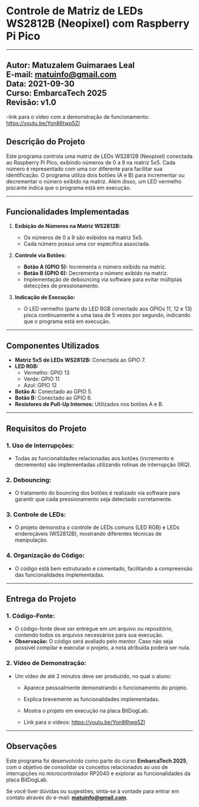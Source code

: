 # Controle de Matriz de LEDs WS2812B (Neopixel) com Raspberry Pi Pico

-----------------------------
**Autor:** Matuzalem Guimaraes Leal  
**E-mail:** matuinfo@gmail.com  
**Data:** 2021-09-30  
**Curso:** EmbarcaTech 2025  
**Revisão:** v1.0  
-----------------------------

-link para o vídeo com a demonstração de funcionamento: https://youtu.be/Yon86twp5ZI

## Descrição do Projeto

Este programa controla uma matriz de LEDs WS2812B (Neopixel) conectada ao Raspberry Pi Pico, exibindo números de 0 a 9 na matriz 5x5. Cada número é representado com uma cor diferente para facilitar sua identificação. O programa utiliza dois botões (A e B) para incrementar ou decrementar o número exibido na matriz. Além disso, um LED vermelho piscante indica que o programa está em execução.

---

## Funcionalidades Implementadas

1. **Exibição de Números na Matriz WS2812B:**
   - Os números de 0 a 9 são exibidos na matriz 5x5.
   - Cada número possui uma cor específica associada.

2. **Controle via Botões:**
   - **Botão A (GPIO 5):** Incrementa o número exibido na matriz.
   - **Botão B (GPIO 6):** Decrementa o número exibido na matriz.
   - Implementação de debouncing via software para evitar múltiplas detecções de pressionamento.

3. **Indicação de Execução:**
   - O LED vermelho (parte do LED RGB conectado aos GPIOs 11, 12 e 13) pisca continuamente a uma taxa de 5 vezes por segundo, indicando que o programa está em execução.

---

## Componentes Utilizados

- **Matriz 5x5 de LEDs WS2812B:** Conectada ao GPIO 7.
- **LED RGB:** 
  - Vermelho: GPIO 13
  - Verde: GPIO 11
  - Azul: GPIO 12
- **Botão A:** Conectado ao GPIO 5.
- **Botão B:** Conectado ao GPIO 6.
- **Resistores de Pull-Up Internos:** Utilizados nos botões A e B.

---

## Requisitos do Projeto

### 1. Uso de Interrupções:
- Todas as funcionalidades relacionadas aos botões (incremento e decremento) são implementadas utilizando rotinas de interrupção (IRQ).

### 2. Debouncing:
- O tratamento do bouncing dos botões é realizado via software para garantir que cada pressionamento seja detectado corretamente.

### 3. Controle de LEDs:
- O projeto demonstra o controle de LEDs comuns (LED RGB) e LEDs endereçáveis (WS2812B), mostrando diferentes técnicas de manipulação.

### 4. Organização do Código:
- O código está bem estruturado e comentado, facilitando a compreensão das funcionalidades implementadas.

---

## Entrega do Projeto

### 1. Código-Fonte:
- O código-fonte deve ser entregue em um arquivo ou repositório, contendo todos os arquivos necessários para sua execução.
- **Observação:** O código será avaliado pelo mentor. Caso não seja possível compilar e executar o projeto, a nota atribuída poderá ser nula.

### 2. Vídeo de Demonstração:
- Um vídeo de até 2 minutos deve ser produzido, no qual o aluno:
  - Aparece pessoalmente demonstrando o funcionamento do projeto.
  - Explica brevemente as funcionalidades implementadas.
  - Mostra o projeto em execução na placa BitDogLab.
 
  - Link para o vídeos: https://youtu.be/Yon86twp5ZI

---

## Observações

Este programa foi desenvolvido como parte do curso **EmbarcaTech 2025**, com o objetivo de consolidar os conceitos relacionados ao uso de interrupções no microcontrolador RP2040 e explorar as funcionalidades da placa BitDogLab.

Se você tiver dúvidas ou sugestões, sinta-se à vontade para entrar em contato através do e-mail: **matuinfo@gmail.com**.

